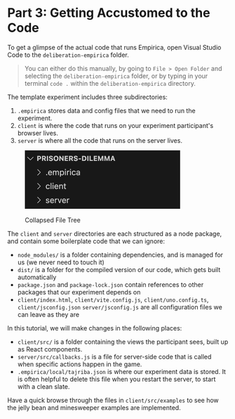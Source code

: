 # Part 3: Getting Accustomed to the Code

To get a glimpse of the actual code that runs Empirica, open Visual Studio Code to the `deliberation-empirica` folder.&#x20;

> You can either do this manually, by going to `File > Open Folder` and selecting the `deliberation-empirica` folder, or by typing in your terminal `code .` within the `deliberation-empirica` directory.

The template experiment includes three subdirectories:

1. `.empirica`  stores data and config files that we need to run the experiment.
2. `client`  is where the code that runs on your experiment participant's browser lives.
3. `server` is where all the code that runs on the server lives.

<figure><img src="../../.gitbook/assets/Screenshot 2023-06-09 at 2.48.04 AM.png" alt="" width="354"><figcaption><p>Collapsed File Tree</p></figcaption></figure>

The `client` and `server` directories are each structured as a node package, and contain some boilerplate code that we can ignore:

* `node_modules/` is a folder containing dependencies, and is managed for us (we never need to touch it)
* `dist/` is a folder for the compiled version of our code, which gets built automatically
* `package.json` and `package-lock.json` contain references to other packages that our experiment depends on
* `client/index.html`, `client/vite.config.js`, `client/uno.config.ts`, `client/jsconfig.json` `server/jsconfig.js` are all configuration files we can leave as they are

In this tutorial, we will make changes in the following places:

* `client/src/` is a folder containing the views the participant sees, built up as React components.
* `server/src/callbacks.js` is a file for server-side code that is called when specific actions happen in the game.
* `.empirica/local/tajriba.json` is where our experiment data is stored. It is often helpful to delete this file when you restart the server, to start with a clean slate.&#x20;

Have a quick browse through the files in `client/src/examples` to see how the jelly bean and minesweeper examples are implemented.
